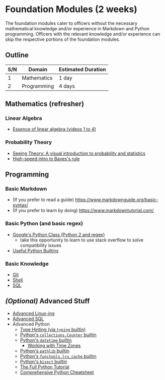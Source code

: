 #   Foundation Modules (2 weeks) 
The foundation modules cater to officers without the necessary mathematical knowledge and/or experience in Markdown and Python programming. Officers with the relevant knowledge and/or experience can skip the respective portions of the foundation modules.


##  Outline
| S/N | Domain      | Estimated Duration |
| --- | ----------- | ------------------ |
| 1   | Mathematics | 1 day              |
| 2   | Programming | 4 days             |


##  Mathematics (refresher)

### Linear Algebra
*   [Essence of linear algebra (videos 1 to 4)](https://www.youtube.com/playlist?list=PLZHQObOWTQDPD3MizzM2xVFitgF8hE_ab)

### Probability Theory
*   [Seeing Theory: A visual introduction to probability and statistics](https://seeing-theory.brown.edu/index.html)
*   [High-speed intro to Bayes's rule](https://arbital.com/p/bayes_rule/?l=693)


##  Programming

### Basic Markdown
*   (If you prefer to read a guide) https://www.markdownguide.org/basic-syntax/
*   (If you prefer to learn by doing) https://www.markdowntutorial.com/

### Basic Python (and basic regex)
*   [Google's Python Class (Python 2 and regex)](https://developers.google.com/edu/python/)
    *   take this opportunity to learn to use stack overflow to solve compatibility issues
*   [Useful Python Builtins](https://treyhunner.com/2019/05/python-builtins-worth-learning/)

### Basic Knowledge
*   [Git](https://guides.github.com/introduction/git-handbook/)
*   [Shell](https://ubuntu.com/tutorials/command-line-for-beginners#1-overview)
*   [SQL](https://mystery.knightlab.com/walkthrough.html)


##  *(Optional)* Advanced Stuff
*   [Advanced Linux-ing](https://cs2043-sp16.github.io/schedule.html)
*   [Advanced SQL](https://www.kaggle.com/learn/advanced-sql)
*   Advanced Python
    *   [Type Hinting (via `typing` builtin)](https://realpython.com/python-type-checking/)
    *   [Python's `collections.Counter` builtin](https://pymotw.com/3/collections/counter.html)
    *   [Python's `datetime` builtin](https://pymotw.com/3/datetime/)
        *   [Working with Time Zones](https://www.youtube.com/watch?v=rz3D8VG_2TY)
    *   [Python's `pathlib` builtin](https://realpython.com/python-pathlib/)
    *   [Python's `functools.lru_cache` builtin](https://docs.python.org/3/library/functools.html#functools.lru_cache)
    *   [Python's `bisect` builtin](https://docs.python.org/3/library/bisect.html)
    *   [The Full Python Tutorial](https://docs.python.org/3/tutorial/)
    *   [Comprehensive Python Cheatsheet](https://gto76.github.io/python-cheatsheet/)
